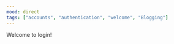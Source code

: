 ```yaml
---
mood: direct
tags: ["accounts", "authentication", "welcome", "Blogging"]
---
```


Welcome to login!
